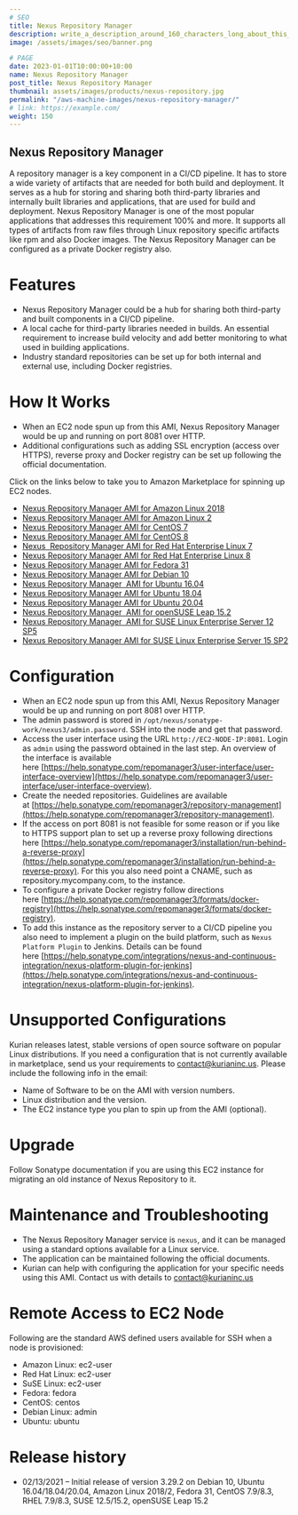 ```yaml
---
# SEO
title: Nexus Repository Manager
description: write_a_description_around_160_characters_long_about_this_PRODUCT_POST
image: /assets/images/seo/banner.png

# PAGE
date: 2023-01-01T10:00:00+10:00
name: Nexus Repository Manager
post_title: Nexus Repository Manager
thumbnail: assets/images/products/nexus-repository.jpg
permalink: "/aws-machine-images/nexus-repository-manager/"
# link: https://example.com/
weight: 150
---
```


Nexus Repository Manager
------------------------

A repository manager is a key component in a CI/CD pipeline. It has to store a wide variety of artifacts that are needed for both build and deployment. It serves as a hub for storing and sharing both third-party libraries and internally built libraries and applications, that are used for build and deployment. Nexus Repository Manager is one of the most popular applications that addresses this requirement 100% and more. It supports all types of artifacts from raw files through Linux repository specific artifacts like rpm and also Docker images. The Nexus Repository Manager can be configured as a private Docker registry also.

[](https://github.com/kurianinc/ami-pub/wiki/Nexus-Repository-Manager#features)Features
=======================================================================================

*   Nexus Repository Manager could be a hub for sharing both third-party and built components in a CI/CD pipeline.
*   A local cache for third-party libraries needed in builds. An essential requirement to increase build velocity and add better monitoring to what used in building applications.
*   Industry standard repositories can be set up for both internal and external use, including Docker registries.

[](https://github.com/kurianinc/ami-pub/wiki/Nexus-Repository-Manager#how-it-works)How It Works
===============================================================================================

*   When an EC2 node spun up from this AMI, Nexus Repository Manager would be up and running on port 8081 over HTTP.
*   Additional configurations such as adding SSL encryption (access over HTTPS), reverse proxy and Docker registry can be set up following the official documentation.

Click on the links below to take you to Amazon Marketplace for spinning up EC2 nodes.

*   [Nexus Repository Manager AMI for Amazon Linux 2018](https://aws.amazon.com/marketplace/pp/B08WQ2Q2XN)
*   [Nexus Repository Manager AMI for Amazon Linux 2](https://aws.amazon.com/marketplace/pp/prodview-7bzqiwcvvg6gc?sr=0-7&ref_=beagle&applicationId=AWSMPContessa)
*   [Nexus Repository Manager AMI for CentOS 7](https://aws.amazon.com/marketplace/pp/prodview-nuutxtfrvpouy?sr=0-4&ref_=beagle&applicationId=AWSMPContessa)
*   [Nexus Repository Manager AMI for CentOS 8](https://aws.amazon.com/marketplace/pp/prodview-t24salib3u5ie?sr=0-1&ref_=beagle&applicationId=AWSMPContessa)
*   [Nexus  Repository Manager AMI for Red Hat Enterprise Linux 7](https://aws.amazon.com/marketplace/pp/prodview-aotiyj4bma6bo?sr=0-13&ref_=beagle&applicationId=AWSMPContessa)
*   [Nexus Repository Manager AMI for Red Hat Enterprise Linux 8](https://aws.amazon.com/marketplace/pp/prodview-qxuz3daefxvvi?sr=0-12&ref_=beagle&applicationId=AWSMPContessa)
*   [Nexus Repository Manager AMI for Fedora 31](https://aws.amazon.com/marketplace/pp/prodview-ybr25ax7ulqp2?sr=0-3&ref_=beagle&applicationId=AWSMPContessa)
*   [Nexus Repository Manager AMI for Debian 10](https://aws.amazon.com/marketplace/pp/prodview-rygpbatg6bl2k?sr=0-6&ref_=beagle&applicationId=AWSMPContessa)
*   [Nexus Repository Manager  AMI for Ubuntu 16.04](https://aws.amazon.com/marketplace/pp/prodview-5qepnda2tmmgs?sr=0-2&ref_=beagle&applicationId=AWSMPContessa)
*   [Nexus Repository Manager AMI for Ubuntu 18.04](https://aws.amazon.com/marketplace/pp/prodview-pqe4cgncgsz7c?sr=0-5&ref_=beagle&applicationId=AWSMPContessa)
*   [Nexus Repository Manager AMI for Ubuntu 20.04](https://aws.amazon.com/marketplace/pp/prodview-4mtkva7i3moec)
*   [Nexus Repository Manager  AMI for openSUSE Leap 15.2](https://aws.amazon.com/marketplace/pp/prodview-r2ohksnfled24?sr=0-9&ref_=beagle&applicationId=AWSMPContessa)
*   [Nexus Repository Manager  AMI for SUSE Linux Enterprise Server 12 SP5](https://aws.amazon.com/marketplace/pp/prodview-3hscgnajasokc?sr=0-11&ref_=beagle&applicationId=AWSMPContessa)
*   [Nexus Repository Manager AMI for SUSE Linux Enterprise Server 15 SP2](https://aws.amazon.com/marketplace/pp/prodview-ybodfjcpjf2yq?sr=0-10&ref_=beagle&applicationId=AWSMPContessa)

[](https://github.com/kurianinc/ami-pub/wiki/Nexus-Repository-Manager#configuration)Configuration
=================================================================================================

*   When an EC2 node spun up from this AMI, Nexus Repository Manager would be up and running on port 8081 over HTTP.
*   The admin password is stored in `/opt/nexus/sonatype-work/nexus3/admin.password`. SSH into the node and get that password.
*   Access the user interface using the URL `http://EC2-NODE-IP:8081`. Login as `admin` using the password obtained in the last step. An overview of the interface is available here [https://help.sonatype.com/repomanager3/user-interface/user-interface-overview](https://help.sonatype.com/repomanager3/user-interface/user-interface-overview).
*   Create the needed repositories. Guidelines are available at [https://help.sonatype.com/repomanager3/repository-management](https://help.sonatype.com/repomanager3/repository-management).
*   If the access on port 8081 is not feasible for some reason or if you like to HTTPS support plan to set up a reverse proxy following directions here [https://help.sonatype.com/repomanager3/installation/run-behind-a-reverse-proxy](https://help.sonatype.com/repomanager3/installation/run-behind-a-reverse-proxy). For this you also need point a CNAME, such as repository.mycompany.com, to the instance.
*   To configure a private Docker registry follow directions here [https://help.sonatype.com/repomanager3/formats/docker-registry](https://help.sonatype.com/repomanager3/formats/docker-registry).
*   To add this instance as the repository server to a CI/CD pipeline you also need to implement a plugin on the build platform, such as `Nexus Platform Plugin` to Jenkins. Details can be found here [https://help.sonatype.com/integrations/nexus-and-continuous-integration/nexus-platform-plugin-for-jenkins](https://help.sonatype.com/integrations/nexus-and-continuous-integration/nexus-platform-plugin-for-jenkins).

[](https://github.com/kurianinc/ami-pub/wiki/Nexus-Repository-Manager#unsupported-configurations)Unsupported Configurations
===========================================================================================================================

Kurian releases latest, stable versions of open source software on popular Linux distributions. If you need a configuration that is not currently available in marketplace, send us your requirements to [contact@kurianinc.us](mailto:contact@kurianinc.us). Please include the following info in the email:

*   Name of Software to be on the AMI with version numbers.
*   Linux distribution and the version.
*   The EC2 instance type you plan to spin up from the AMI (optional).

[](https://github.com/kurianinc/ami-pub/wiki/Nexus-Repository-Manager#upgrade)Upgrade
=====================================================================================

Follow Sonatype documentation if you are using this EC2 instance for migrating an old instance of Nexus Repository to it.

[](https://github.com/kurianinc/ami-pub/wiki/Nexus-Repository-Manager#maintenance-and-troubleshooting)Maintenance and Troubleshooting
=====================================================================================================================================

*   The Nexus Repository Manager service is `nexus`, and it can be managed using a standard options available for a Linux service.
*   The application can be maintained following the official documents.
*   Kurian can help with configuring the application for your specific needs using this AMI. Contact us with details to [contact@kurianinc.us](mailto:contact@kurianinc.us)

[](https://github.com/kurianinc/ami-pub/wiki/Nexus-Repository-Manager#remote-access-to-ec2-node)Remote Access to EC2 Node
=========================================================================================================================

Following are the standard AWS defined users available for SSH when a node is provisioned:

*   Amazon Linux: ec2-user
*   Red Hat Linux: ec2-user
*   SuSE Linux: ec2-user
*   Fedora: fedora
*   CentOS: centos
*   Debian Linux: admin
*   Ubuntu: ubuntu

[](https://github.com/kurianinc/ami-pub/wiki/Nexus-Repository-Manager#release-history)Release history
=====================================================================================================

*   02/13/2021 – Initial release of version 3.29.2 on Debian 10, Ubuntu 16.04/18.04/20.04, Amazon Linux 2018/2, Fedora 31, CentOS 7.9/8.3, RHEL 7.9/8.3, SUSE 12.5/15.2, openSUSE Leap 15.2